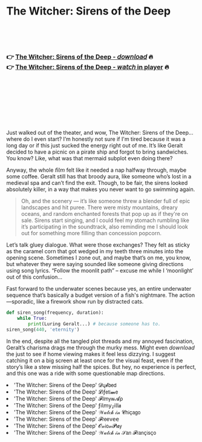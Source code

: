 <h1>The Witcher: Sirens of the Deep</h1>

<br><br><br>

<h3>👉 <a href="https://Zachs-porvelose1987.github.io/tjfmkreerq/">The Witcher: Sirens of the Deep - 𝘥𝘰𝘸𝘯𝘭𝘰𝘢𝘥</a> 🔥<br>
👉 <a href="https://Zachs-porvelose1987.github.io/tjfmkreerq/">The Witcher: Sirens of the Deep - 𝘸𝘢𝘵𝘤𝘩 in player</a> 🔥
</h3>



<br><br><br><br><br><br><br>


Just walked out of the theater, and wow, The Witcher: Sirens of the Deep... where do I even start? I’m honestly not sure if I'm tired because it was a long day or if this   just sucked the energy right out of me. It’s like Geralt decided to have a picnic on a pirate ship and forgot to bring sandwiches. You know? Like, what was that mermaid subplot even doing there? 

Anyway, the whole 𝘧𝘪𝘭𝘮 felt like it needed a nap halfway through, maybe some coffee. Geralt still has that broody aura, like someone who’s lost in a medieval spa and can’t find the exit. Though, to be fair, the sirens looked absolutely killer, in a way that makes you never want to go swimming again. 

> Oh, and the scenery — it’s like someone threw a blender full of epic landscapes and hit puree. There were misty mountains, dreary oceans, and random enchanted forests that pop up as if they're on sale. Sirens start singing, and I could feel my stomach rumbling like it’s participating in the soundtrack, also reminding me I should look out for something more filling than concession popcorn. 

Let’s talk gluey dialogue. What were those exchanges? They felt as sticky as the caramel corn that got wedged in my teeth three minutes into the opening scene. Sometimes I zone out, and maybe that’s on me, you know, but whatever they were saying sounded like someone giving directions using song lyrics. “Follow the moonlit path” – excuse me while I ‘moonlight’ out of this confusion…

Fast forward to the underwater scenes because yes, an entire underwater sequence that’s basically a budget version of a fish's nightmare. The action—sporadic, like a firework show run by distracted cats. 

```python
def siren_song(frequency, duration):
    while True:
        print(Luring Geralt...) # because someone has to.
siren_song(440, 'eternity')
```

In the end, despite all the tangled plot threads and my annoyed fascination, Geralt’s charisma drags me through the murky mess. Might even 𝘥𝘰𝘸𝘯𝘭𝘰𝘢𝘥 the   just to see if home viewing makes it feel less dizzying. I suggest catching it on a big screen at least once for the visual feast, even if the story’s like a stew missing half the spices. But hey, no experience is perfect, and this one was a ride with some questionable map directions.

<li>'The Witcher: Sirens of the Deep' 𝓓ų𝓫𝖻𝖾𝖽</li>
<li>'The Witcher: Sirens of the Deep' 𝓛𝗂ƒ𝖾𝗍𝗂𝓶𝖾</li>
<li>'The Witcher: Sirens of the Deep' 𝓕𝗂𝗅𝗆𝗒𝗐𝓐ρ</li>
<li>'The Witcher: Sirens of the Deep' ƒ𝗂𝗅𝗆𝗒𝓏𝗂𝗅𝗅𝖆</li>
<li>'The Witcher: Sirens of the Deep' 𝒲𝒶𝓉𝒸𝒽 𝒾𝓃 𝓒𝗁𝗂ç𝖺𝗀𝗈</li>
<li>'The Witcher: Sirens of the Deep' 𝓕𝗋𝖾𝖾ν𝖾𝖾</li>
<li>'The Witcher: Sirens of the Deep' 𝓞𝓃𝗂𝗈𝓃𝓟𝗅𝖆𝗒</li>
<li>'The Witcher: Sirens of the Deep' 𝒲𝒶𝓉𝒸𝒽 𝒾𝓃 𝒮𝖺𝗇 𝓕𝗋𝖺𝗇ç𝗂𝗌ç𝗈</li>
